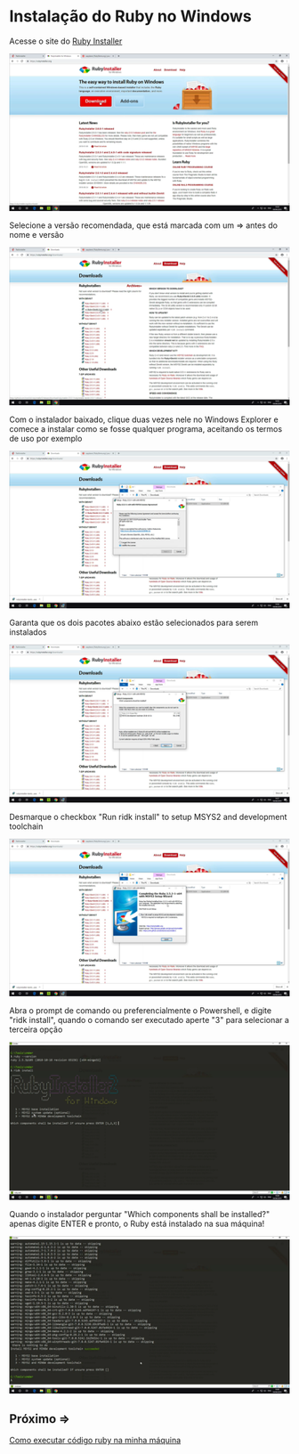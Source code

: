 # Instalação do Ruby no Windows

Acesse o site do [Ruby Installer](https://rubyinstaller.org/)

![Site do Ruby Installer](../../assets/instalacao-ruby-windows/download-ruby-windows-1.png)

Selecione a versão recomendada, que está marcada com um => antes do nome e versão

![Lista de versões](../../assets/instalacao-ruby-windows/download-ruby-windows-2.png)

Com o instalador baixado, clique duas vezes nele no Windows Explorer e comece a instalar como se fosse qualquer programa, aceitando os termos de uso por exemplo

![Instalação do Ruby Installer](../../assets/instalacao-ruby-windows/download-ruby-windows-3.png)

Garanta que os dois pacotes abaixo estão selecionados para serem instalados

![Seleção dos dois pacotes necessários](../../assets/instalacao-ruby-windows/download-ruby-windows-4.png)

Desmarque o checkbox "Run ridk install" to setup MSYS2 and development toolchain

![Desmarque o checkbox do ridk install](../../assets/instalacao-ruby-windows/download-ruby-windows-5.png)

Abra o prompt de comando ou preferencialmente o Powershell, e digite "ridk install", quando o comando ser executado aperte "3" para selecionar a terceira opção

![ridk install](../../assets/instalacao-ruby-windows/download-ruby-windows-6.png)

Quando o instalador perguntar "Which components shall be installed?" apenas digite ENTER e pronto, o Ruby está instalado na sua máquina!

![Final da instalação](../../assets/instalacao-ruby-windows/download-ruby-windows-7.png)


## Próximo =>

[Como executar código ruby na minha máquina](../usar-ruby/README.md)